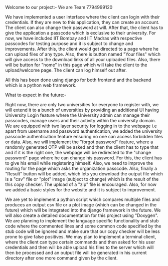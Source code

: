 Welcome to our project:- We are Team 7794999120

We have implemented a user interface where the client can login with their credentials. If they are new to this application, they can create an account. The client can also change their password at will. After that, the client has to give the application a passcode which is exclusive to their university. For now, we have included IIT Bombay and IIT Madras with respective passcodes for testing purpose and it is subject to change and improvements. After this, the client would get directed to a page where he can upload files of any type. Also, there is button named "Your files" which will give access to the download links of all your uploaded files. Also, there will be button for "home" in this page which will take the client to the upload/welcome page. The client can log himself out after. 

All this has been done using django for both frontend and the backend which is a python web framework.

What to expect in the future:-

Right now, there are only two universities for everyone to register with, we will extend it to a bunch of unversities by providing an additional UI having University Login feature where the University admin can manage their passcodes, manage users and their activity within the university domain. We are equipped with two layer security for logging in to the webpage i.e apart from username and password authentication, we added the university passcode authentication feature ensuring no one can access forbidden files or data. Also, we will implement the "forgot password" feature, where a randomly generated OTP will be asked and then the client has to type that and if it is the right one, the webpage will be redirected to the "change password" page where he can change his password. For this, the client has to give his email while registering himself. Also, we need to improve the routing for the page which asks the organization passcode. Also, finally a "Result" button will be added, which lets you download the output file which is a "csv" file or "plot" image (subject to change) which is the result of the this copy checker. The upload of a "zip" file is encouraged. Also, for now we added a basic styles for the website and it is subject to improvement.

We are yet to implement a python script which compares multiple files and produces an output csv file or a plot image (which can be changed in the future) which will be integrated into the django framework in the future. We will also create a detailed documentation for this project using "Doxygen". We are planning to implement the language specific functionality and stub code where the commented lines and some common code specified by the stub code will be ignored and make sure that our copy checker will be less prone to give false positives. We may plan to implement a terminal client, where the client can type certain commands and then asked for his user credentials and then will be able upload his files to the server which will then be processed and an output file will be generated in his current directory after one more command given by the client.


